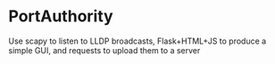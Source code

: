 # PortAuthority
Use scapy to listen to LLDP broadcasts, Flask+HTML+JS to produce a simple GUI, and requests to upload them to a server
